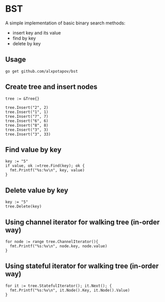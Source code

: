 # BST
 A simple implementation of basic binary search methods:
 * insert key and its value
 * find by key
 * delete by key
## Usage
```
go get github.com/alxpotapov/bst
```
## Create tree and insert nodes
```
tree := &Tree{}

tree.Insert("2", 2)
tree.Insert("1", 1)
tree.Insert("7", 7)
tree.Insert("6", 6)
tree.Insert("8", 8)
tree.Insert("3", 3)
tree.Insert("3", 33)
```
## Find value by key
```
key := "5"
if value, ok :=tree.Find(key); ok {
  fmt.Printf("%s:%v\n", key, value)
}
```
## Delete value by key
```
key := "5"
tree.Delete(key)
```
## Using channel iterator for walking tree (in-order way)
```
for node := range tree.ChannelIterator(){
  fmt.Printf("%s:%v\n", node.key, node.value)
}
```
## Using stateful iterator for walking tree (in-order way)
```
for it := tree.StatefulIterator(); it.Next(); {
  fmt.Printf("%s:%v\n", it.Node().Key, it.Node().Value)
}
```
